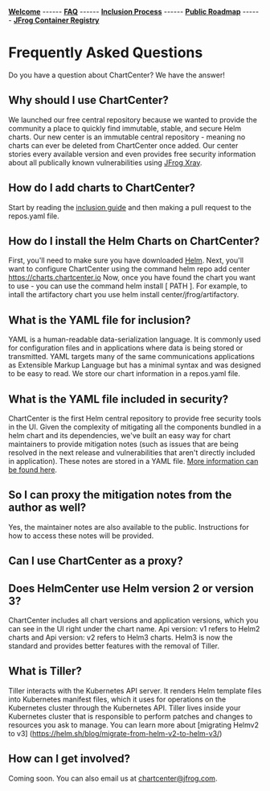 [__Welcome__](index.md) ------ 
[__FAQ__](faq.md) ------ 
[__Inclusion Process__](inclusion.md) ------ 
[__Public Roadmap__](roadmap.md) ------ 
[__JFrog Container Registry__](jforg-cr.md)

# Frequently Asked Questions
Do you have a question about ChartCenter? We have the answer!

## Why should I use ChartCenter?
We launched our free central repository because we wanted to provide the community a place to quickly find immutable, stable, and secure Helm charts. Our new center is an immutable central repository - meaning no charts can ever be deleted from ChartCenter once added. Our center stories every available version and even provides free security information about all publically known vulnerabilities using [JFrog Xray](#). 

## How do I add charts to ChartCenter?
Start by reading the [inclusion guide](#) and then making a pull request to the repos.yaml file. 

## How do I install the Helm Charts on ChartCenter?
First, you'll need to make sure you have downloaded [Helm](https://helm.sh/docs/intro/install/).
Next, you'll want to configure ChartCenter using the command helm repo add center https://charts.chartcenter.io
Now, once you have found the chart you want to use - you can use the command helm install [ PATH ]. For example, to intall the artifactory chart you use helm install center/jfrog/artifactory.

## What is the YAML file for inclusion?
YAML is a human-readable data-serialization language. It is commonly used for configuration files and in applications where data is being stored or transmitted. YAML targets many of the same communications applications as Extensible Markup Language but has a minimal syntax and was designed to be easy to read. We store our chart information in a repos.yaml file. 

## What is the YAML file included in security?
ChartCenter is the first Helm central repository to provide free security tools in the UI. Given the complexity of mitigating all the components bundled in a helm chart and its dependencies, we've built an easy way for chart maintainers to provide mitigation notes (such as issues that are being resolved in the next release and vulnerabilities that aren't directly included in application). These notes are stored in a YAML file. [More information can be found here](#).

## So I can proxy the mitigation notes from the author as well? 
Yes, the maintainer notes are also available to the public. Instructions for how to access these notes will be provided.

## Can I use ChartCenter as a proxy?

## Does HelmCenter use Helm version 2 or version 3?
ChartCenter includes all chart versions and application versions, which you can see in the UI right under the chart name. Api version: v1 refers to Helm2 charts and Api version: v2 refers to Helm3 charts. Helm3 is now the standard and provides better features with the removal of Tiller.

## What is Tiller?
Tiller interacts with the Kubernetes API server. It renders Helm template files into Kubernetes manifest files, which it uses for operations on the Kubernetes cluster through the Kubernetes API. Tiller lives inside your Kubernetes cluster that is responsible to perform patches and changes to resources you ask to manage. You can learn more about [migrating Helmv2 to v3] (https://helm.sh/blog/migrate-from-helm-v2-to-helm-v3/)

## How can I get involved?
Coming soon. You can also email us at chartcenter@jfrog.com.
